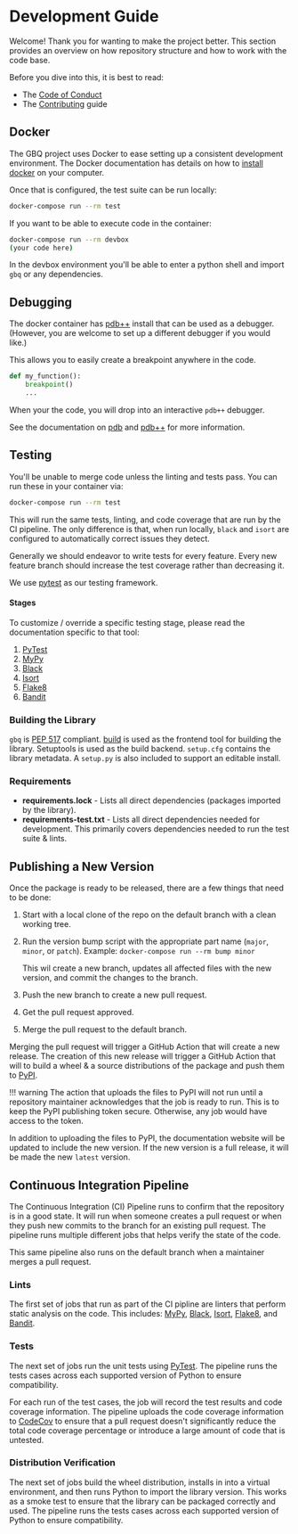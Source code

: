 # Development Guide

Welcome! Thank you for wanting to make the project better. This section provides an overview on how repository structure
and how to work with the code base.

Before you dive into this, it is best to read:

* The [Code of Conduct][code of conduct]
* The [Contributing][contributing] guide

## Docker

The GBQ project uses Docker to ease setting up a consistent development environment. The Docker documentation has
details on how to [install docker][install-docker] on your computer.

Once that is configured, the test suite can be run locally:

```bash
docker-compose run --rm test
```

If you want to be able to execute code in the container:

```bash
docker-compose run --rm devbox
(your code here)
```

In the devbox environment you'll be able to enter a python shell and import `gbq` or any dependencies.

## Debugging

The docker container has [pdb++][pdbpp-home] install that can be used as a debugger. (However, you are welcome to set up
a different debugger if you would like.)

This allows you to easily create a breakpoint anywhere in the code.

```python
def my_function():
    breakpoint()
    ...
```

When your the code, you will drop into an interactive `pdb++` debugger.

See the documentation on [pdb][pdb-docs] and [pdb++][pdbpp-docs] for more information.

## Testing

You'll be unable to merge code unless the linting and tests pass. You can run these in your container via:

```bash
docker-compose run --rm test
```

This will run the same tests, linting, and code coverage that are run by the CI pipeline. The only difference is that,
when run locally, `black` and `isort` are configured to automatically correct issues they detect.

Generally we should endeavor to write tests for every feature. Every new feature branch should increase the test
coverage rather than decreasing it.

We use [pytest][pytest-docs] as our testing framework.

#### Stages

To customize / override a specific testing stage, please read the documentation specific to that tool:

1. [PyTest][pytest-docs]
2. [MyPy][mypy-docs]
3. [Black][black-docs]
4. [Isort][isort-docs]
4. [Flake8][flake8-docs]
5. [Bandit][bandit-docs]

### Building the Library

`gbq` is [PEP 517][pep-517] compliant. [build][build] is used as the frontend tool for building the library.
Setuptools is used as the build backend. `setup.cfg` contains the library metadata. A `setup.py` is also included to
support an editable install.

### Requirements

* **requirements.lock** - Lists all direct dependencies (packages imported by the library).
* **requirements-test.txt** - Lists all direct dependencies needed for development. This primarily covers dependencies needed to run the test suite & lints.

## Publishing a New Version

Once the package is ready to be released, there are a few things that need to be done:

1. Start with a local clone of the repo on the default branch with a clean working tree.
2. Run the version bump script with the appropriate part name (`major`, `minor`, or `patch`).
    Example: `docker-compose run --rm bump minor`
    
    This wil create a new branch, updates all affected files with the new version, and commit the changes to the branch.

3. Push the new branch to create a new pull request.
4. Get the pull request approved.
5. Merge the pull request to the default branch.

Merging the pull request will trigger a GitHub Action that will create a new release. The creation of this new
release will trigger a GitHub Action that will to build a wheel & a source distributions of the package and push them to
[PyPI][pypi].

!!! warning
    The action that uploads the files to PyPI will not run until a repository maintainer acknowledges that the job is
    ready to run. This is to keep the PyPI publishing token secure. Otherwise, any job would have access to the token. 

In addition to uploading the files to PyPI, the documentation website will be updated to include the new version. If the
new version is a full release, it will be made the new `latest` version.

## Continuous Integration Pipeline

The Continuous Integration (CI) Pipeline runs to confirm that the repository is in a good state. It will run when 
someone creates a pull request or when they push new commits to the branch for an existing pull request. The pipeline
runs multiple different jobs that helps verify the state of the code.

This same pipeline also runs on the default branch when a maintainer merges a pull request.

### Lints

The first set of jobs that run as part of the CI pipline are linters that perform static analysis on the code. This
includes: [MyPy][mypy-docs], [Black][black-docs], [Isort][isort-docs], [Flake8][flake8-docs], and [Bandit][bandit-docs].

### Tests

The next set of jobs run the unit tests using [PyTest][pytest-docs]. The pipeline runs the tests cases across each
supported version of Python to ensure compatibility.

For each run of the test cases, the job will record the test results and code coverage information. The pipeline uploads
the code coverage information to [CodeCov][codecov] to ensure that a pull request doesn't significantly reduce the total
code coverage percentage or introduce a large amount of code that is untested.

### Distribution Verification

The next set of jobs build the wheel distribution, installs in into a virtual environment, and then runs Python to
import the library version. This works as a smoke test to ensure that the library can be packaged correctly and used.
The pipeline runs the tests cases across each supported version of Python to ensure compatibility.

[code of conduct]: https://github.com/wayfair-incubator/gbq/blob/main/CODE_OF_CONDUCT.md
[contributing]: https://github.com/wayfair-incubator/gbq/blob/main/CONTRIBUTING.md
[install-docker]: https://docs.docker.com/install/
[pdbpp-home]: https://github.com/pdbpp/pdbpp
[pdb-docs]: https://docs.python.org/3/library/pdb.html
[pdbpp-docs]: https://github.com/pdbpp/pdbpp#usage
[pytest-docs]: https://docs.pytest.org/en/latest/
[mypy-docs]: https://mypy.readthedocs.io/en/stable/
[black-docs]: https://black.readthedocs.io/en/stable/
[isort-docs]: https://pycqa.github.io/isort/
[flake8-docs]: http://flake8.pycqa.org/en/stable/
[bandit-docs]: https://bandit.readthedocs.io/en/stable/
[sem-ver]: https://semver.org/
[pep-517]: https://www.python.org/dev/peps/pep-0517
[build]: https://pypa-build.readthedocs.io/
[pypi]: https://pypi.org/project/gbq/
[codecov]: https://about.codecov.io/
